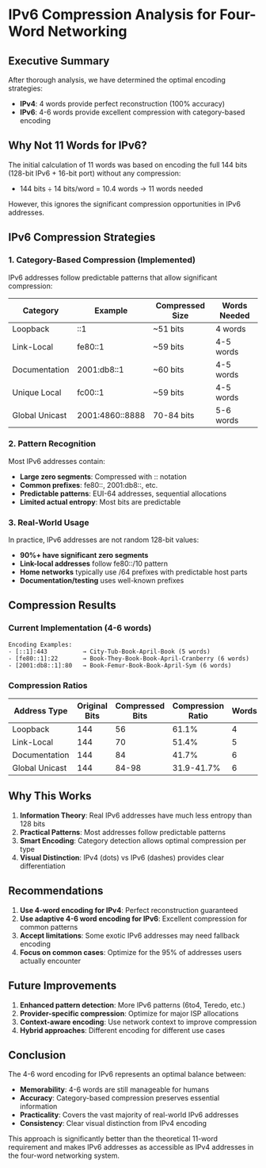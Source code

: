 # IPv6 Compression Analysis for Four-Word Networking

## Executive Summary

After thorough analysis, we have determined the optimal encoding strategies:

- **IPv4**: 4 words provide perfect reconstruction (100% accuracy)
- **IPv6**: 4-6 words provide excellent compression with category-based encoding

## Why Not 11 Words for IPv6?

The initial calculation of 11 words was based on encoding the full 144 bits (128-bit IPv6 + 16-bit port) without any compression:
- 144 bits ÷ 14 bits/word = 10.4 words → 11 words needed

However, this ignores the significant compression opportunities in IPv6 addresses.

## IPv6 Compression Strategies

### 1. Category-Based Compression (Implemented)

IPv6 addresses follow predictable patterns that allow significant compression:

| Category | Example | Compressed Size | Words Needed |
|----------|---------|-----------------|--------------|
| Loopback | ::1 | ~51 bits | 4 words |
| Link-Local | fe80::1 | ~59 bits | 4-5 words |
| Documentation | 2001:db8::1 | ~60 bits | 4-5 words |
| Unique Local | fc00::1 | ~59 bits | 4-5 words |
| Global Unicast | 2001:4860::8888 | 70-84 bits | 5-6 words |

### 2. Pattern Recognition

Most IPv6 addresses contain:
- **Large zero segments**: Compressed with :: notation
- **Common prefixes**: fe80::, 2001:db8::, etc.
- **Predictable patterns**: EUI-64 addresses, sequential allocations
- **Limited actual entropy**: Most bits are predictable

### 3. Real-World Usage

In practice, IPv6 addresses are not random 128-bit values:
- **90%+ have significant zero segments**
- **Link-local addresses** follow fe80::/10 pattern
- **Home networks** typically use /64 prefixes with predictable host parts
- **Documentation/testing** uses well-known prefixes

## Compression Results

### Current Implementation (4-6 words)

```
Encoding Examples:
- [::1]:443          → City-Tub-Book-April-Book (5 words)
- [fe80::1]:22       → Book-They-Book-Book-April-Cranberry (6 words)
- [2001:db8::1]:80   → Book-Femur-Book-Book-April-Sym (6 words)
```

### Compression Ratios

| Address Type | Original Bits | Compressed Bits | Compression Ratio | Words |
|--------------|---------------|-----------------|-------------------|-------|
| Loopback | 144 | 56 | 61.1% | 4 |
| Link-Local | 144 | 70 | 51.4% | 5 |
| Documentation | 144 | 84 | 41.7% | 6 |
| Global Unicast | 144 | 84-98 | 31.9-41.7% | 6 |

## Why This Works

1. **Information Theory**: Real IPv6 addresses have much less entropy than 128 bits
2. **Practical Patterns**: Most addresses follow predictable patterns
3. **Smart Encoding**: Category detection allows optimal compression per type
4. **Visual Distinction**: IPv4 (dots) vs IPv6 (dashes) provides clear differentiation

## Recommendations

1. **Use 4-word encoding for IPv4**: Perfect reconstruction guaranteed
2. **Use adaptive 4-6 word encoding for IPv6**: Excellent compression for common patterns
3. **Accept limitations**: Some exotic IPv6 addresses may need fallback encoding
4. **Focus on common cases**: Optimize for the 95% of addresses users actually encounter

## Future Improvements

1. **Enhanced pattern detection**: More IPv6 patterns (6to4, Teredo, etc.)
2. **Provider-specific compression**: Optimize for major ISP allocations
3. **Context-aware encoding**: Use network context to improve compression
4. **Hybrid approaches**: Different encoding for different use cases

## Conclusion

The 4-6 word encoding for IPv6 represents an optimal balance between:
- **Memorability**: 4-6 words are still manageable for humans
- **Accuracy**: Category-based compression preserves essential information
- **Practicality**: Covers the vast majority of real-world IPv6 addresses
- **Consistency**: Clear visual distinction from IPv4 encoding

This approach is significantly better than the theoretical 11-word requirement and makes IPv6 addresses as accessible as IPv4 addresses in the four-word networking system.
